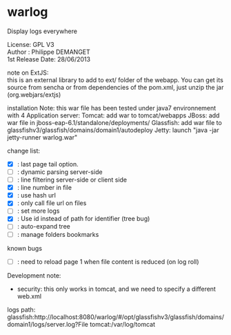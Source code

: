 warlog
======

Display logs everywhere  
    
License: GPL V3  
Author : Philippe DEMANGET  
1st Release Date: 28/06/2013  

note on ExtJS:  
	this is an external library to add to ext/ folder of the webapp. You can get its source from sencha or from dependencies of the pom.xml, just unzip the jar (org.webjars/extjs)  

installation Note:
this war file has been tested under java7 environnement with 4 Application server:
  Tomcat: 	add war to tomcat/webapps
  JBoss: 	add war file in jboss-eap-6.1/standalone/deployments/
  Glassfish: 	add war file to glassfishv3/glassfish/domains/domain1/autodeploy
  Jetty: 	launch "java -jar jetty-runner warlog.war"
  
change list:  
- [X] : last page tail option.  
- [ ] : dynamic parsing server-side  
- [ ] : line filtering server-side or client side  
- [X] : line number in file  
- [X] : use hash url  
- [X] : only call file url on files  
- [ ] : set more logs  
- [X] : Use id instead of path for identifier (tree bug)  
- [ ] : auto-expand tree  
- [ ] : manage folders bookmarks  
  
known bugs  
- [ ] : need to reload page 1 when file content is reduced (on log roll)  
  
Development note:  
- security: this only works in tomcat, and we need to specify a different web.xml

logs path:
glassfish:http://localhost:8080/warlog/#/opt/glassfishv3/glassfish/domains/domain1/logs/server.log?File
tomcat:/var/log/tomcat

